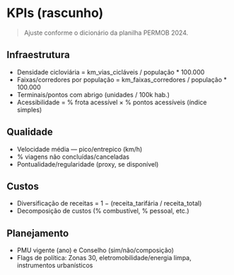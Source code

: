# KPIs (rascunho)

> Ajuste conforme o dicionário da planilha PERMOB 2024.

## Infraestrutura
- Densidade cicloviária = km_vias_cicláveis / população * 100.000
- Faixas/corredores por população = km_faixas_corredores / população * 100.000
- Terminais/pontos com abrigo (unidades / 100k hab.)
- Acessibilidade = % frota acessível × % pontos acessíveis (índice simples)

## Qualidade
- Velocidade média — pico/entrepico (km/h)
- % viagens não concluídas/canceladas
- Pontualidade/regularidade (proxy, se disponível)

## Custos
- Diversificação de receitas = 1 − (receita_tarifária / receita_total)
- Decomposição de custos (% combustível, % pessoal, etc.)

## Planejamento
- PMU vigente (ano) e Conselho (sim/não/composição)
- Flags de política: Zonas 30, eletromobilidade/energia limpa, instrumentos urbanísticos
